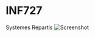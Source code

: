 # INF727
Systèmes Repartis
![Screenshot](https://github.com/robnob/INF727/blob/main/MapReduceWordCount.png)
